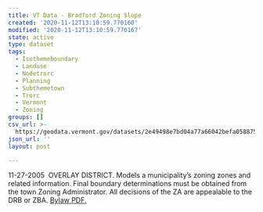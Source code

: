 ```yaml
---
title: VT Data - Bradford Zoning Slope
created: '2020-11-12T13:10:59.770160'
modified: '2020-11-12T13:10:59.770167'
state: active
type: dataset
tags:
  - Isothemeboundary
  - Landuse
  - Nodetrorc
  - Planning
  - Subthemetown
  - Trorc
  - Vermont
  - Zoning
groups: []
csv_url: >-
  https://geodata.vermont.gov/datasets/2e49498e7bd04a77a66042befa058875_0.csv?outSR=%7B%22latestWkid%22%3A3857%2C%22wkid%22%3A102100%7D
json_url: ''
layout: post

---
```

11-27-2005  OVERLAY DISTRICT. Models a municipality’s zoning zones and related information. Final boundary determinations must be obtained from the town Zoning Administrator. All decisions of the ZA are appealable to the DRB or ZBA. <a href='https://www.trorc.org/wp-content/uploads/2013/11/brzo102705.pdf' target='_blank'>Bylaw PDF.</a>
